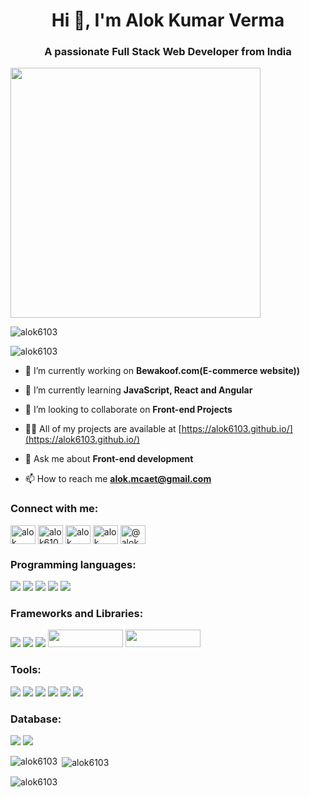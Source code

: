 
<h1 align="center">Hi 👋, I'm Alok Kumar Verma</h1>
<h3 align="center">A passionate Full Stack Web Developer from India</h3>
<img align="right alt="Coding" width="400"  src="https://i.pinimg.com/originals/85/04/77/850477fed08bfe98598082bcd309ce70.gif" />

<p align="left"> <img src="https://komarev.com/ghpvc/?username=alok6103&label=Profile%20views&color=0e75b6&style=flat" alt="alok6103" /> </p>

<p align="left"> <img src="https://github-profile-trophy.vercel.app/?username=alok6103&theme=onestar" alt="alok6103" /></a> </p>

- 🔭 I’m currently working on **Bewakoof.com(E-commerce website))**

- 🌱 I’m currently learning **JavaScript, React and Angular**

- 👯 I’m looking to collaborate on **Front-end Projects**

- 👨‍💻 All of my projects are available at [https://alok6103.github.io/](https://alok6103.github.io/)

- 💬 Ask me about **Front-end development**

- 📫 How to reach me **alok.mcaet@gmail.com**

<h3 align="left">Connect with me:</h3>
<p align="left">
<a href="https://www.linkedin.com/in/alok-kumar-verma-2b4b43158/" target="blank"><img align="center" src="http://pngimg.com/uploads/linkedIn/linkedIn_PNG8.png" alt="alok kumar verma" height="30" width="40" /></a>
<a href="https://codesandbox.io/u/ALOK6103" target="blank"><img align="center" src="https://tse4.mm.bing.net/th?id=OIP.c-7me3f5rDfyn09FEOfxJgHaD4&pid=Api&P=0" alt="alok6103" height="30" width="40" /></a>
<a href="https://www.facebook.com/alok.verma.96/" target="blank"><img align="center" src="https://tse1.mm.bing.net/th?id=OIP.Ua5AXhtGRgPuisZVmetclQHaFL&pid=Api&rs=1&c=1&qlt=95&w=150&h=105" alt="alok verma" height="30" width="40" /></a>
<a href="https://www.hackerrank.com/alok_mcaet" target="blank"><img align="center" src="https://tse3.mm.bing.net/th?id=OIP.oDIYEmgWFB5ss3_x8fRc8AHaHa&pid=Api&P=0" alt="alok kumar verma" height="30" width="40" /></a>
<a href="https://www.hackerrank.com/alok_mcaet" target="blank"><img align="center" src="https://tse3.mm.bing.net/th?id=OIP.oDIYEmgWFB5ss3_x8fRc8AHaHa&pid=Api&P=0" alt="@alok_mcaet" height="30" width="40" /></a>
</p>

<h3 align="left">Programming languages:</h3>
<p>
  <img src="https://img.shields.io/badge/HTML5-E34F26?style=for-the-badge&logo=html5&logoColor=white" />
  <img src="https://img.shields.io/badge/CSS3-1572B6?style=for-the-badge&logo=css3&logoColor=white" />
  <img src="https://img.shields.io/badge/JavaScript-323330?style=for-the-badge&logo=javascript&logoColor=F7DF1E" />
  <img src="https://img.shields.io/badge/TypeScript-007ACC?style=for-the-badge&logo=typescript&logoColor=white" />
  <img src="https://img.shields.io/badge/json-5E5C5C?style=for-the-badge&logo=json&logoColor=white" />
</p>

<h3 align="left">Frameworks and Libraries:</h3>
<p>
  <img src="https://img.shields.io/badge/Node.js-339933?style=for-the-badge&logo=nodedotjs&logoColor=white" />
  <img src="https://img.shields.io/badge/React-20232A?style=for-the-badge&logo=react&logoColor=61DAFB" />
  <img src="https://img.shields.io/badge/next.js-000000?style=for-the-badge&logo=nextdotjs&logoColor=white" />
   <img width="120" height="28"  src="https://tse2.mm.bing.net/th?id=OIP.csWCtvv-ln1Y-EjFgOmregHaCe&pid=Api&P=0" /> 
  <img width="120" height="28"  src="https://css-tricks.com/wp-content/uploads/2019/10/redux-logo.png" />
</p>

<h3 align="left">Tools:</h3>
<p>
  <img src="https://img.shields.io/badge/Xcode-007ACC?style=flat-square&logo=Xcode&logoColor=white" />
  <img src="https://img.shields.io/badge/Visual_Studio_Code-0078D4?style=for-the-badge&logo=visual%20studio%20code&logoColor=white" />
  <img src="https://img.shields.io/badge/Visual_Studio-5C2D91?style=for-the-badge&logo=visual%20studio&logoColor=white" />
  <img src="https://img.shields.io/badge/Atom-66595C?style=for-the-badge&logo=Atom&logoColor=white" />
  <img src="https://img.shields.io/badge/Eclipse-2C2255?style=for-the-badge&logo=eclipse&logoColor=white" />
  <img src="https://img.shields.io/badge/sublime_text-%23575757.svg?&style=for-the-badge&logo=sublime-text&logoColor=important" />
</p>

<h3 align="left">Database:</h3>
<p>
  <img src="https://img.shields.io/badge/MySQL-00000F?style=for-the-badge&logo=mysql&logoColor=white" />
  <img src="https://img.shields.io/badge/MongoDB-4EA94B?style=for-the-badge&logo=mongodb&logoColor=white" />
</p>


<p><img align="left" src="https://github-readme-stats.vercel.app/api/top-langs?username=alok6103&show_icons=true&locale=en&layout=compact" alt="alok6103" /></p>

<p>&nbsp;<img align="center" src="https://github-readme-stats.vercel.app/api?username=alok6103&show_icons=true&locale=en" alt="alok6103" /></p>

<p><img align="center" src="https://github-readme-streak-stats.herokuapp.com/?user=alok6103&" alt="alok6103" /></p>
